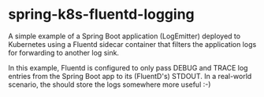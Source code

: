 # spring-k8s-fluentd-logging

A simple example of a Spring Boot application (LogEmitter)
deployed to Kubernetes using a Fluentd sidecar container 
that filters the application logs for forwarding to another 
log sink. 

In this example, Fluentd is configured to only pass DEBUG
and TRACE log entries from the Spring Boot app to its 
(FluentD's) STDOUT. In a real-world scenario, the should
store the logs somewhere more useful :-)

